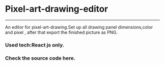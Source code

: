 # Pixel-art-drawing-editor
****************************
An editor for pixel-art-drawing.Set up all drawing panel dimensions,color and pixel , after that export the finished picture as PNG.
    
### Used tech:React js only.
### Check the source code here.
